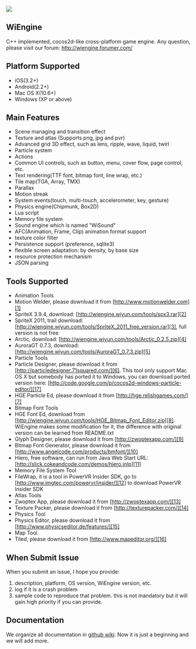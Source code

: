 <img src="http://blog.wiyun.com/wp-content/uploads/2012/03/02.png"/>

WiEngine
-----------------------------------
C++ implemented, cocos2d-like cross-platform game engine. Any question, please visit our forum: <a href="http://wiengine.forumer.com/">http://wiengine.forumer.com/</a>

Platform Supported
-----------------------------------
 * iOS(3.2+)
 * Android(2.2+)
 * Mac OS X(10.6+)
 * Windows (XP or above)
 
Main Features
-----------------------------------
 * Scene managing and transition effect
 * Texture and atlas (Supports png, jpg and pvr)
 * Advanced grid 3D effect, such as lens, ripple, wave, liquid, twirl
 * Particle system 
 * Actions
 * Common UI controls, such as button, menu, cover flow, page control, etc.
 * Text rendering(TTF font, bitmap font, line wrap, etc.)
 * Tile map(TGA, Array, TMX)
 * Parallax
 * Motion streak
 * System events(touch, multi-touch, accelerometer, key, gesture)
 * Physics engine(Chipmunk, Box2D)
 * Lua script
 * Memory file system
 * Sound engine which is named "WiSound"
 * AFC(Animation, Frame, Clip) animation format support
 * texture color filter
 * Persistence support (preference, sqlite3)
 * flexible screen adaptation: by density, by base size
 * resource protection mechanism
 * JSON parsing
 
Tools Supported
-----------------------------------
 * Animation Tools
  * Motion Welder, please download it from [http://www.motionwelder.com][1]
  * SpriteX 3.9.4, download: [http://wiengine.wiyun.com/tools/spx3.rar][2]
  * SpriteX 2011, trail download: [http://wiengine.wiyun.com/tools/SpriteX_2011_free_version.rar][3], full version is not free
  * Arctic, download: [http://wiengine.wiyun.com/tools/Arctic_0.2.5.zip][4]
  * AuroraGT 0.7.3, download: [http://wiengine.wiyun.com/tools/AuroraGT_0.7.3.zip][5]
 * Particle Tools 
  * Particle Designer, please download it from [http://particledesigner.71squared.com/][6]. This tool only support Mac OS X but somebody has ported it to Windows, you can download ported version here: [http://code.google.com/p/cocos2d-windows-particle-editor/][17]
  * HGE Particle Ed, please download it from [http://hge.relishgames.com/][7]
 * Bitmap Font Tools
  * HGE Font Ed, download from [http://wiengine.wiyun.com/tools/HGE_Bitmap_Font_Editor.zip][8]. WiEngine makes some modification for it, the difference with original version can be learned from README.txt
  * Glyph Designer, please download it from [http://zwoptexapp.com/][9]
  * Bitmap Font Generator, please download it from [http://www.angelcode.com/products/bmfont/][10]
  * Hiero, free software, can run from Java Web Start URL: [http://slick.cokeandcode.com/demos/hiero.jnlp][11]
 * Memory File System Tool
  * FileWrap, it is a tool in PowerVR Insider SDK, go to [http://www.imgtec.com/powervr/insider/][12] to download PowerVR Insider SDK
 * Atlas Tools
  * Zwoptex App, please download it from [http://zwoptexapp.com/][13]
  * Texture Packer, please download it from [http://texturepacker.com/][14]
 * Physics Tool
  * Physics Editor, please download it from [http://www.physicseditor.de/features/][15]
 * Map Tool
  * Tiled, please download it from [http://www.mapeditor.org/][16]

When Submit Issue
-----------------------------------
When you submit an issue, I hope you provide:
 1. description, platform, OS version, WiEngine version, etc.
 2. log if it is a crash problem
 3. sample code to reproduce that problem. this is not mandatory but it will gain high priority if you can provide.

Documentation
-----------------------------------
We organize all documentation in [github wiki][18]. Now it is just a beginning and we will add more.
 
[1]: http://www.motionwelder.com/
[2]: http://wiengine.wiyun.com/tools/spx3.rar
[3]: http://wiengine.wiyun.com/tools/SpriteX_2011_free_version.rar
[4]: http://wiengine.wiyun.com/tools/Arctic_0.2.5.zip
[5]: http://wiengine.wiyun.com/tools/AuroraGT_0.7.3.zip
[6]: http://particledesigner.71squared.com/
[7]: http://hge.relishgames.com/
[8]: http://wiengine.wiyun.com/tools/HGE_Bitmap_Font_Editor.zip
[9]: http://glyphdesigner.71squared.com/
[10]: http://www.angelcode.com/products/bmfont/
[11]: http://slick.cokeandcode.com/demos/hiero.jnlp
[12]: http://www.imgtec.com/powervr/insider/
[13]: http://zwoptexapp.com/
[14]: http://texturepacker.com/
[15]: http://www.physicseditor.de/features/
[16]: http://www.mapeditor.org/
[17]: http://code.google.com/p/cocos2d-windows-particle-editor/
[18]: https://github.com/stubma/WiEngine/wiki
